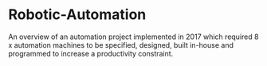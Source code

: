 # Robotic-Automation
An overview of an automation project implemented in 2017 which required 8 x automation machines to be specified, designed, built in-house and programmed to increase a productivity constraint. 
